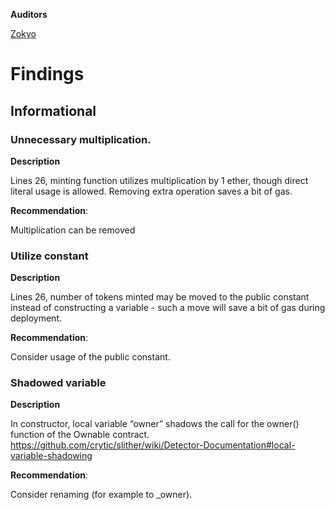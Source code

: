 **Auditors**

[Zokyo](https://x.com/zokyo_io)

# Findings

## Informational

### Unnecessary multiplication.

**Description**

Lines 26, minting function utilizes multiplication by 1 ether, though direct literal usage is
allowed. Removing extra operation saves a bit of gas.

**Recommendation**:

Multiplication can be removed

### Utilize constant

**Description**

Lines 26, number of tokens minted may be moved to the public constant instead of
constructing a variable - such a move will save a bit of gas during deployment.

**Recommendation**:

Consider usage of the public constant.

### Shadowed variable

**Description**

In constructor, local variable “owner” shadows the call for the owner() function of the Ownable
contract.
https://github.com/crytic/slither/wiki/Detector-Documentation#local-variable-shadowing

**Recommendation**:

Consider renaming (for example to _owner).
